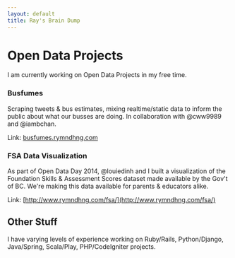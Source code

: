 ```yaml
---
layout: default
title: Ray's Brain Dump
---
```


# Open Data Projects
I am currently working on Open Data Projects in my free time.

### Busfumes  

Scraping tweets & bus estimates, mixing realtime/static data to inform the
public about what our busses are doing. In collaboration with @cww9989 and
@iambchan.

Link: [busfumes.rymndhng.com](//busfumes.rymndhng.com)

### FSA Data Visualization 
As part of Open Data Day 2014, @louiedinh and I built a visualization of the
Foundation Skills & Assessment Scores dataset made available by the Gov't of
BC. We're making this data available for parents & educators alike. 

Link: [http://www.rymndhng.com/fsa/](http://www.rymndhng.com/fsa/)

## Other Stuff
I have varying levels of experience working on Ruby/Rails, Python/Django,
Java/Spring, Scala/Play, PHP/CodeIgniter projects.
